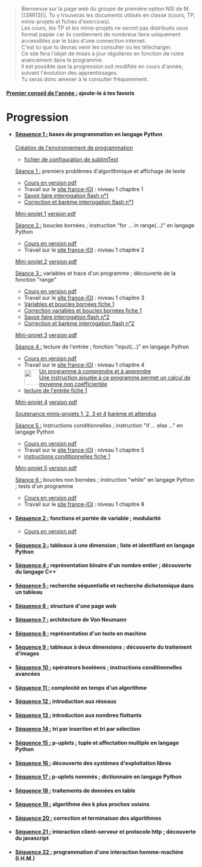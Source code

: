 > Bienvenue sur la page web du groupe de première option NSI de M. [)3ЯЯ13|\\|.
> Tu y trouveras les documents utilisés en classe (cours, TP, minis-projets et fiches d'exercices).  
> Les cours, les TP et les minis-projets ne seront pas distribués sous format papier car ils contiennent de nombreux liens uniquement accessibles par le biais d'une connection internet.  
> C'est ici que tu devras venir les consulter ou les télécharger.  
> Ce site fera l'objet de mises à jour régulières en fonction de notre avancement dans le programme.  
> Il est possible que la progression soit modifiée en cours d'année, suivant l'évolution des apprentissages.  
> Tu seras donc amener à le consulter fréquemment.
  
#### <ins>Premier conseil de l'année :</ins> ajoute-le à tes favoris

# Progression

* #### <ins>Séquence 1 :</ins> bases de programmation en langage Python

    [Création de l'environnement de programmation](https://drive.google.com/file/d/1B4ouV-KZn0yZ6UfIqkVKzYnl--0Cr4Uo/view?usp=sharing)
    * [fichier de configuration de sublimText](https://drive.google.com/file/d/18qp3-mLbpiaVLa2xjkWb0vZYdxbORPE0/view?usp=sharing)

    <ins>Séance 1 :</ins> premiers problèmes d'algorithmique et affichage de texte
    
    * [Cours en version pdf](https://drive.google.com/file/d/159VH6SermMfvKZ_Ltf9yluzVYapUzZnT/view?usp=sharing)  
    * Travail sur le [site france-IOI](http://www.france-ioi.org/) : niveau 1 chapitre 1  
    * [Savoir faire interrogation flash n°1](https://drive.google.com/file/d/18Akan7jfOF6zDFbeQgq46lapQVAux1CJ/view?usp=sharing)
    * [Correction et barème interrogation flash n°1](https://drive.google.com/file/d/1C0MbS8xNOovSd5NbwDUcJi_blw_3cwuo/view?usp=sharing)
    
    <ins>Mini-projet 1</ins> [version pdf](https://drive.google.com/file/d/1CF3xnpZLS4-tBMU_Z79t0j4XE4xt5Dvm/view?usp=sharing)
    
    <ins>Séance 2 :</ins> boucles bornées ; instruction "for ... in range(...)" en langage Python
    
    * [Cours en version pdf](https://drive.google.com/file/d/1gsrC7dh2orMhyaWrJjEkN0dndyX3j2In/view?usp=sharing)  
    * Travail sur le [site france-IOI](http://www.france-ioi.org/) : niveau 1 chapitre 2  
    
    <ins>Mini-projet 2</ins> [version pdf](https://drive.google.com/file/d/1hIQ8zQ9-wGyD4ZQlYU3oTYMZsAtiUmo6/view?usp=sharing)
      
    <ins>Séance 3 :</ins> variables et trace d'un programme ; découverte de la fonction "range"
    
    * [Cours en version pdf](https://drive.google.com/file/d/144VIk7qDw8QASHqXfgcjyW9UDWQ8xbB_/view?usp=sharing)  
    * Travail sur le [site france-IOI](http://www.france-ioi.org/) : niveau 1 chapitre 3 
    * [Variables et boucles bornées fiche 1](https://drive.google.com/file/d/1F0bp2gxzl0CRJDnHRcD9RgxWDJkRa85h/view?usp=sharing)   
    * [Correction variables et boucles bornées fiche 1](https://drive.google.com/file/d/1bPEzjcpSS-ZQhSMJ-XC53h-OlbXffcET/view?usp=sharing)
    * [Savoir faire interrogation flash n°2](https://drive.google.com/file/d/1dI8fvlPmsbaaWV9P-LcycNqlwEWb9RzM/view?usp=sharing)
    * [Correction et barème interrogation flash n°2](https://drive.google.com/file/d/1djgqYev7oGXBp5mF9SACRXsPnLGeZZtk/view?usp=sharing)
    
    <ins>Mini-projet 3</ins> [version pdf](https://drive.google.com/file/d/14dHlKJXaRlpbLr4DXlv7Qby2xcj7cmyU/view?usp=sharing)
    
    <ins>Séance 4 :</ins> lecture de l'entrée ; fonction "input(...)" en langage Python
    
    * [Cours en version pdf](https://drive.google.com/file/d/15ZaM_MRG8d_vDRYgVvi8Oajp8sPxZUPX/view?usp=sharing)  
    * Travail sur le [site france-IOI](http://www.france-ioi.org/) : niveau 1 chapitre 4  
      <div style="display:flex;align-items:center;">
        <img src="https://upload.wikimedia.org/wikipedia/commons/f/f7/Nuvola_apps_important.svg" style="width:40px;height:40px;vertical-align:middle;" />
        <span>
          <a href = "https://www.youtube.com/watch?v=crTczHyvLa0" target = "_blank" >Un programme à comprendre et à apprendre</a><br>
          <a href = "https://drive.google.com/file/d/1d6ZQGKEiLLz9I6N_2aOZ73zUsqF__HoG/view?usp=sharing" target = "_blank" >Une instruction ajoutée à ce programme permet un calcul de moyenne non coefficientée</a>
        </span>
      </div>
    * [lecture de l'entrée fiche 1](https://drive.google.com/file/d/1cr2uJYdEfmgBuRxg0Eo-luSDCzCumayv/view?usp=sharing)
    
    <ins>Mini-projet 4</ins> [version pdf](https://drive.google.com/file/d/16dJ2GnHviVN_rqFD9rj8r81oBam03ToU/view?usp=sharing)
    
    <ins>Soutenance minis-projets 1, 2, 3 et 4</ins> [barème et attendus](https://drive.google.com/file/d/1dRq5N2BAIRjbEl609KB8iTj3fhbjBBig/view?usp=sharing)
    
    <ins>Séance 5 :</ins> instructions conditionnelles ; instruction "if ... else ..." en langage Python  
    
    * [Cours en version pdf](https://drive.google.com/file/d/1DFkSlsgtLzjEC89zxtJrT0ivn97DFvhn/view?usp=sharing)
    * Travail sur le [site france-IOI](http://www.france-ioi.org/) : niveau 1 chapitre 5
    * [instructions conditionnelles fiche 1](https://drive.google.com/file/d/1e3rPJ2giuOnF5839yvHSEhH6iBeo9PHO/view?usp=sharing)

  <ins>Mini-projet 5</ins> [version pdf](https://drive.google.com/file/d/1rVApODlwhQeqhY81pMDj-lu1443W9BoG/view?usp=sharing)
    
    <ins>Séance 6 :</ins> boucles non bornées ; instruction "while" en langage Python ; tests d'un programme
    
    * [Cours en version pdf](https://drive.google.com/file/d/1gQmnXfbdaarbmLuM4juk20wpfiLC81l0/view?usp=sharing)
    * Travail sur le [site france-IOI](http://www.france-ioi.org/) : niveau 1 chapitre 8
    
* #### <ins>Séquence 2 :</ins> fonctions et portée de variable ; modularité
  
  * [Cours en version pdf](https://drive.google.com/file/d/1rOh5clccWS1agktORbAR7XyZJThZ7MNc/view?usp=sharing)

* #### <ins>Séquence 3 :</ins> tableaux à une dimension ; liste et identifiant en langage Python

* #### <ins>Séquence 4 :</ins> représentation binaire d'un nombre entier ; découverte du langage C++

* #### <ins>Séquence 5 :</ins> recherche séquentielle et recherche dichotomique dans un tableau

* #### <ins>Séquence 6 :</ins> structure d'une page web

* #### <ins>Séquence 7 :</ins> architecture de Von Neumann

* #### <ins>Séquence 8 :</ins> représentation d'un texte en machine

* #### <ins>Séquence 9 :</ins> tableaux à deux dimensions ; découverte du traitement d'images

* #### <ins>Séquence 10 :</ins> opérateurs booléens ; instructions conditionnelles avancées

* #### <ins>Séquence 11 :</ins> complexité en temps d'un algorithme

* #### <ins>Séquence 12 :</ins> introduction aux réseaux

* #### <ins>Séquence 13 :</ins> introduction aux nombres flottants

* #### <ins>Séquence 14 :</ins> tri par insertion et tri par sélection

* #### <ins>Séquence 15 :</ins> p-uplets ; tuple et affectation multiple en langage Python

* #### <ins>Séquence 16 :</ins> découverte des systèmes d'exploitation libres

* #### <ins>Séquence 17 :</ins> p-uplets nommés ; dictionnaire en langage Python

* #### <ins>Séquence 18 :</ins> traitements de données en table

* #### <ins>Séquence 19 :</ins> algorithme des k plus proches voisins

* #### <ins>Séquence 20 :</ins> correction et terminaison des algorithmes

* #### <ins>Séquence 21 :</ins> interaction client-serveur et protocole http ; découverte du javascript

* #### <ins>Séquence 22 :</ins> programmation d'une interaction homme-machine (I.H.M.)
